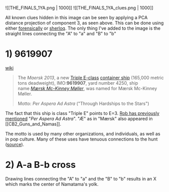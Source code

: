 ![[THE_FINALS_1YA.png | 1000]]
![[THE_FINALS_1YA_clues.png | 1000]]

All known clues hidden in this image can be seen by applying a PCA distance projection of component 3, as seen above. This can be done using either [forensically](https://29a.ch/photo-forensics) or [sherloq](https://github.com/GuidoBartoli/sherloq).
The only thing I've added to the image is the straight lines connecting the "A" to "a" and "B" to "b"
# 1) 9619907
[wiki](https://en.wikipedia.org/wiki/M%C3%A6rsk_Mc-Kinney_M%C3%B8ller)
> The _Maersk 2013_, a new [Triple E-class](https://en.wikipedia.org/wiki/Maersk_triple_e_class "Maersk triple e class") [container ship](https://en.wikipedia.org/wiki/Container_ship "Container ship") (165,000 metric tons deadweight), IMO:**9619907**, yard number 4250, ship name _[Mærsk Mc-Kinney Møller](https://en.wikipedia.org/wiki/M%C3%A6rsk_Mc-Kinney_M%C3%B8ller_(ship) "Mærsk Mc-Kinney Møller (ship)")_, was named for Mærsk Mc-Kinney Møller.
>
> Motto: _Per Aspera Ad Astra_ ("Through Hardships to the Stars")

The fact that this ship is class "Triple E" points to E=3. 
[Rob has previously mentioned](https://discord.com/channels/1008696016318513243/1011929497139953744/1135697034981150840) "_Per Aspera Ad Astra_". 
"Æ" as in "Mærsk" also appeared in [[CB2_Guns_and_Namas]].

The motto is used by many other organizations, and individuals, as well as in pop culture. Many of these uses have tenuous connections to the hunt ([source](https://discord.com/channels/1008696016318513243/1207831938153578507/1207838895488639076)).
# 2) A-a B-b cross
Drawing lines connecting the "A" to "a" and the "B" to "b" results in an X which marks the center of Namatama's yolk.